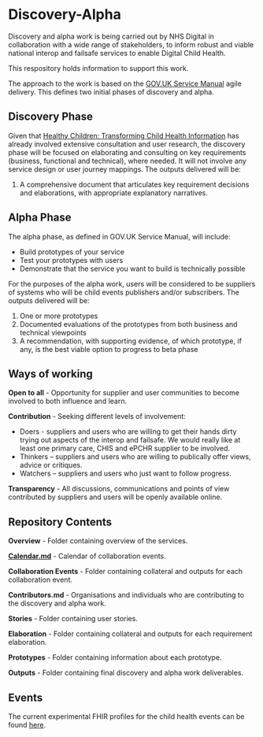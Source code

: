 # Discovery-Alpha
Discovery and alpha work is being carried out by NHS Digital in collaboration with a wide range of stakeholders, to inform robust and viable national interop and failsafe services to enable Digital Child Health.

This respository holds information to support this work.

The approach to the work is based on the <a href="https://www.gov.uk/service-manual" target="_blank">GOV.UK Service Manual</a> agile delivery. This defines two initial phases of discovery and alpha.

## Discovery Phase
Given that <a href="https://www.england.nhs.uk/wp-content/uploads/2016/11/healthy-children-transforming-child-health-info.pdf" target="_blank">Healthy Children: Transforming Child Health Information</a> has already involved extensive consultation and user research, the discovery phase will be focused on elaborating and consulting on key requirements (business, functional and technical), where needed. It will not involve any service design or user journey mappings.
The outputs delivered will be:

1. A comprehensive document that articulates key requirement decisions and elaborations, with appropriate explanatory narratives.

## Alpha Phase
The alpha phase, as defined in GOV.UK Service Manual, will include:

*	Build prototypes of your service
*	Test your prototypes with users
*	Demonstrate that the service you want to build is technically possible

For the purposes of the alpha work, users will be considered to be suppliers of systems who will be child events publishers and/or subscribers.
The outputs delivered will be:

1.	One or more prototypes
2.	Documented evaluations of the prototypes from both business and technical viewpoints
3.	A recommendation, with supporting evidence, of which prototype, if any, is the best viable option to progress to beta phase

## Ways of working
**Open to all** - Opportunity for supplier and user communities to become involved to both influence and learn.

**Contribution** - Seeking different levels of involvement:

* Doers -  suppliers and users who are willing to get their hands dirty trying out aspects of the interop and failsafe. We would really like at least one primary care, CHIS and ePCHR supplier to be involved.
* Thinkers – suppliers and users who are willing to publically offer views, advice or critiques.
* Watchers – suppliers and users who just want to follow progress.

**Transparency** - All discussions, communications and points of view contributed by suppliers and users will be openly available online.

## Repository Contents

**Overview** - Folder containing overview of the services.

[**Calendar.md**](https://github.com/DigitalChildHealth/Discovery-Alpha/blob/master/Contributors.md) - Calendar of collaboration events.

**Collaboration Events** - Folder containing collateral and outputs for each collaboration event.

**Contributors.md** - Organisations and individuals who are contributing to the discovery and alpha work.

**Stories** - Folder containing user stories.

**Elaboration** - Folder containing collateral and outputs for each requirement elaboration.

**Prototypes** - Folder containing information about each prototype.

**Outputs** - Folder containing final discovery and alpha work deliverables.

## Events
The current experimental FHIR profiles for the child health events can be found <a href="https://nhsconnect.github.io/Digital-Child-Health/Generated/Chapter.1.About/index.html" target="_blank">here</a>.

